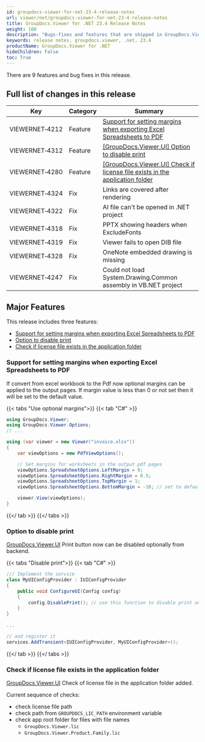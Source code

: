 ```yaml
---
id: groupdocs-viewer-for-net-23-4-release-notes
url: viewer/net/groupdocs-viewer-for-net-23-4-release-notes
title: GroupDocs.Viewer for .NET 23.4 Release Notes
weight: 100
description: "Bugs-fixes and features that are shipped in GroupDocs.Viewer for .NET 23.4"
keywords: release notes, groupdocs.viewer, .net, 23.4
productName: GroupDocs.Viewer for .NET
hideChildren: False
toc: True
---
```


There are 9 features and bug fixes in this release.

## Full list of changes in this release

| Key | Category | Summary |
| --- | --- | --- |
|VIEWERNET&#8209;4212|Feature|[Support for setting margins when exporting Excel Spreadsheets to PDF](#support-for-setting-margins-when-exporting-excel-spreadsheets-to-pdf)|
|VIEWERNET&#8209;4312|Feature|[[GroupDocs.Viewer.UI] Option to disable print](#option-to-disable-print)|
|VIEWERNET&#8209;4280|Feature|[[GroupDocs.Viewer.UI] Check if license file exists in the application folder](#check-if-license-file-exists-in-the-application-folder)|
|VIEWERNET&#8209;4324|Fix|Links are covered after rendering|
|VIEWERNET&#8209;4322|Fix|AI file can't be opened in .NET project|
|VIEWERNET&#8209;4318|Fix|PPTX showing headers when ExcludeFonts|
|VIEWERNET&#8209;4319|Fix|Viewer fails to open DIB file|
|VIEWERNET&#8209;4328|Fix|OneNote embedded drawing is missing|
|VIEWERNET&#8209;4247|Fix|Could not load System.Drawing.Common assembly in VB.NET project|

## Major Features

This release includes three features:

* [Support for setting margins when exporting Excel Spreadsheets to PDF](#support-for-setting-margins-when-exporting-excel-spreadsheets-to-pdf)
* [Option to disable print](#option-to-disable-print)
* [Check if license file exists in the application folder](#check-if-license-file-exists-in-the-application-folder)

### Support for setting margins when exporting Excel Spreadsheets to PDF

If convert from excel workbook to the Pdf now optional margins can be applied to the output pages. If margin value is less than 0 or not set
then it will be set to the default value.

{{< tabs "Use optional margins">}}
{{< tab "C#" >}}
```cs
using GroupDocs.Viewer;
using GroupDocs.Viewer.Options;
// ...

using (var viewer = new Viewer("invoice.xlsx"))
{
    var viewOptions = new PdfViewOptions();

    // Set margins for worksheets in the output pdf pages
    viewOptions.SpreadsheetOptions.LeftMargin = 0;
    viewOptions.SpreadsheetOptions.RightMargin = 0.5;
    viewOptions.SpreadsheetOptions.TopMargin = 1;
    viewOptions.SpreadsheetOptions.BottomMargin = -10; // set to default value

    viewer.View(viewOptions);
}
```
{{</ tab >}}
{{</ tabs >}}

### Option to disable print

[GroupDocs.Viewer.UI](https://github.com/groupdocs-viewer/GroupDocs.Viewer-for-.NET-UI) Print button now can be disabled optionally from backend.

{{< tabs "Disable print">}}
{{< tab "C#" >}}
```cs
/// Implement the service 
class MyUIConfigProvider : IUIConfigProvider
{
    public void ConfigureUI(Config config)
    {
        config.DisablePrint(); // use this function to disable print on UI
    }
}
	
...

// and register it
services.AddTransient<IUIConfigProvider, MyUIConfigProvider>(); 
```
{{</ tab >}}
{{</ tabs >}}


### Check if license file exists in the application folder

[GroupDocs.Viewer.UI](https://github.com/groupdocs-viewer/GroupDocs.Viewer-for-.NET-UI) Check of license file in the application folder added.

Current sequence of checks:

* check license file path
* check path from `GROUPDOCS_LIC_PATH` environment variable
* check app root folder for files with file names
   - `GroupDocs.Viewer.lic`
   - `GroupDocs.Viewer.Product.Family.lic`
